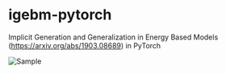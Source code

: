 # igebm-pytorch
Implicit Generation and Generalization in Energy Based Models (https://arxiv.org/abs/1903.08689) in PyTorch

![Sample](sample.png)